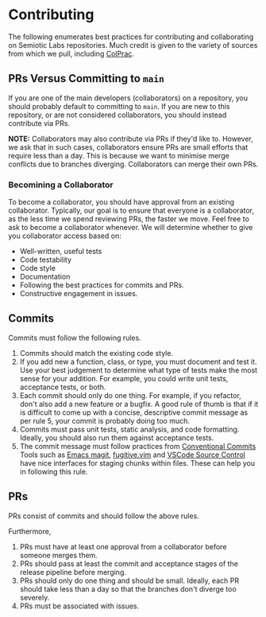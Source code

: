 # Contributing

The following enumerates best practices for contributing and collaborating on Semiotic Labs repositories.
Much credit is given to the variety of sources from which we pull, including [ColPrac](https://github.com/SciML/ColPrac).

## PRs Versus Committing to `main`

If you are one of the main developers (collaborators) on a repository, you should probably default to committing to `main`.
If you are new to this repository, or are not considered collaborators, you should instead contribute via PRs.

**NOTE:** Collaborators may also contribute via PRs if they'd like to.
However, we ask that in such cases, collaborators ensure PRs are small efforts that require less than a day.
This is because we want to minimise merge conflicts due to branches diverging.
Collaborators can merge their own PRs.

### Becomining a Collaborator

To become a collaborator, you should have approval from an existing collaborator.
Typically, our goal is to ensure that everyone is a collaborator, as the less time we spend reviewing PRs, the faster we move.
Feel free to ask to become a collaborator whenever.
We will determine whether to give you collaborator access based on:

- Well-written, useful tests
- Code testability
- Code style
- Documentation
- Following the best practices for commits and PRs.
- Constructive engagement in issues.

## Commits

Commits must follow the following rules.

1. Commits should match the existing code style.
2. If you add new a function, class, or type, you must document and test it.
Use your best judgement to determine what type of tests make the most sense for your addition.
For example, you could write unit tests, acceptance tests, or both.
3. Each commit should only do one thing.
For example, if you refactor, don't also add a new feature or a bugfix.
A good rule of thumb is that if it is difficult to come up with a concise, descriptive commit message as per rule 5, your commit is probably doing too much.
4. Commits must pass unit tests, static analysis, and code formatting.
Ideally, you should also run them against acceptance tests.
5. The commit message must follow practices from [Conventional Commits](https://kapeli.com/cheat_sheets/Conventional_Commits.docset/Contents/Resources/Documents/index)
Tools such as [Emacs magit](https://magit.vc/), [fugitive.vim](https://github.com/tpope/vim-fugitive) and [VSCode Source Control](https://code.visualstudio.com/docs/sourcecontrol/overview) have nice interfaces for staging chunks within files.
These can help you in following this rule.

## PRs

PRs consist of commits and should follow the above rules.

Furthermore,

1. PRs must have at least one approval from a collaborator before someone merges them.
2. PRs should pass at least the commit and acceptance stages of the release pipeline before merging.
3. PRs should only do one thing and should be small.
Ideally, each PR should take less than a day so that the branches don't diverge too severely.
4. PRs must be associated with issues.
